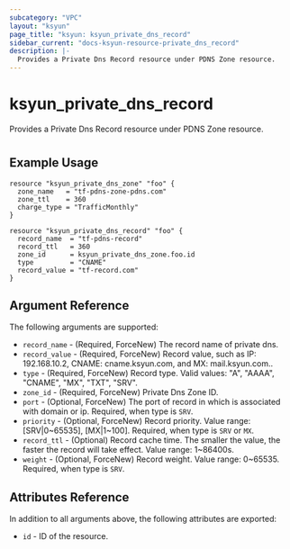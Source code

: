 ```yaml
---
subcategory: "VPC"
layout: "ksyun"
page_title: "ksyun: ksyun_private_dns_record"
sidebar_current: "docs-ksyun-resource-private_dns_record"
description: |-
  Provides a Private Dns Record resource under PDNS Zone resource.
---
```


# ksyun_private_dns_record

Provides a Private Dns Record resource under PDNS Zone resource.

#

## Example Usage

```hcl
resource "ksyun_private_dns_zone" "foo" {
  zone_name   = "tf-pdns-zone-pdns.com"
  zone_ttl    = 360
  charge_type = "TrafficMonthly"
}

resource "ksyun_private_dns_record" "foo" {
  record_name  = "tf-pdns-record"
  record_ttl   = 360
  zone_id      = ksyun_private_dns_zone.foo.id
  type         = "CNAME"
  record_value = "tf-record.com"
}
```

## Argument Reference

The following arguments are supported:

* `record_name` - (Required, ForceNew) The record name of private dns.
* `record_value` - (Required, ForceNew) Record value, such as IP: 192.168.10.2, CNAME: cname.ksyun.com, and MX: mail.ksyun.com..
* `type` - (Required, ForceNew) Record type. Valid values: "A", "AAAA", "CNAME", "MX", "TXT", "SRV".
* `zone_id` - (Required, ForceNew) Private Dns Zone ID.
* `port` - (Optional, ForceNew) The port of record in which is associated with domain or ip. Required, when type is `SRV`.
* `priority` - (Optional, ForceNew) Record priority. Value range: [SRV|0~65535], [MX|1~100]. Required, when type is `SRV` or `MX`.
* `record_ttl` - (Optional) Record cache time. The smaller the value, the faster the record will take effect. Value range: 1~86400s.
* `weight` - (Optional, ForceNew) Record weight. Value range: 0~65535. Required, when type is `SRV`.

## Attributes Reference

In addition to all arguments above, the following attributes are exported:

* `id` - ID of the resource.



